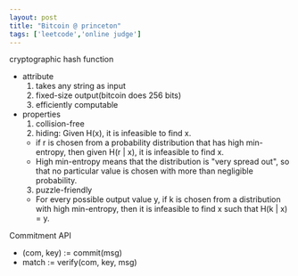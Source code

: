 ```yaml
---
layout: post
title: "Bitcoin @ princeton"
tags: ['leetcode','online judge']
---
```

cryptographic hash function
- attribute
  1. takes any string as input
  2. fixed-size output(bitcoin does 256 bits)
  3. efficiently computable
- properties
  1. collision-free
  2. hiding: Given H(x), it is infeasible to find x.
    - if r is chosen from a probability distribution that has high min-entropy, then given H(r | x), it is infeasible to find x.
    - High min-entropy means that the distribution is "very spread out", so that no particular value is chosen with more than negligible probability.
  3. puzzle-friendly
    - For every possible output value y, if k is chosen from a distribution with high min-entropy, then it is infeasible to find x such that H(k | x) = y.

Commitment API
- (com, key) := commit(msg)
- match := verify(com, key, msg)

